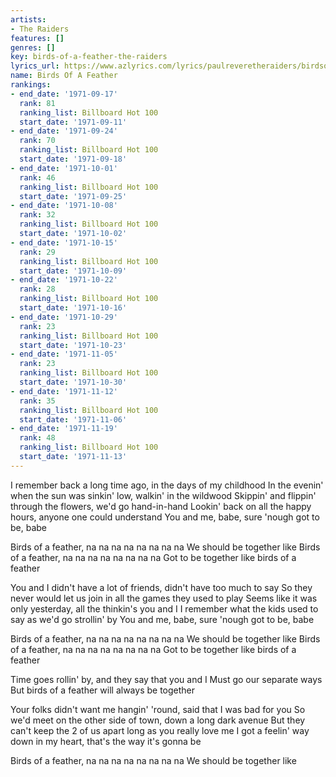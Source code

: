 ```yaml
---
artists:
- The Raiders
features: []
genres: []
key: birds-of-a-feather-the-raiders
lyrics_url: https://www.azlyrics.com/lyrics/paulreveretheraiders/birdsofafeather.html
name: Birds Of A Feather
rankings:
- end_date: '1971-09-17'
  rank: 81
  ranking_list: Billboard Hot 100
  start_date: '1971-09-11'
- end_date: '1971-09-24'
  rank: 70
  ranking_list: Billboard Hot 100
  start_date: '1971-09-18'
- end_date: '1971-10-01'
  rank: 46
  ranking_list: Billboard Hot 100
  start_date: '1971-09-25'
- end_date: '1971-10-08'
  rank: 32
  ranking_list: Billboard Hot 100
  start_date: '1971-10-02'
- end_date: '1971-10-15'
  rank: 29
  ranking_list: Billboard Hot 100
  start_date: '1971-10-09'
- end_date: '1971-10-22'
  rank: 28
  ranking_list: Billboard Hot 100
  start_date: '1971-10-16'
- end_date: '1971-10-29'
  rank: 23
  ranking_list: Billboard Hot 100
  start_date: '1971-10-23'
- end_date: '1971-11-05'
  rank: 23
  ranking_list: Billboard Hot 100
  start_date: '1971-10-30'
- end_date: '1971-11-12'
  rank: 35
  ranking_list: Billboard Hot 100
  start_date: '1971-11-06'
- end_date: '1971-11-19'
  rank: 48
  ranking_list: Billboard Hot 100
  start_date: '1971-11-13'
---
```


I remember back a long time ago, in the days of my childhood 
In the evenin' when the sun was sinkin' low, walkin' in the wildwood 
Skippin' and flippin' through the flowers, we'd go hand-in-hand 
Lookin' back on all the happy hours, anyone one could understand 
You and me, babe, sure 'nough got to be, babe 

Birds of a feather, na na na na na na na na 
We should be together like 
Birds of a feather, na na na na na na na na 
Got to be together like birds of a feather 

You and I didn't have a lot of friends, didn't have too much to say 
So they never would let us join in all the games they used to play 
Seems like it was only yesterday, all the thinkin's you and I 
I remember what the kids used to say as we'd go strollin' by 
You and me, babe, sure 'nough got to be, babe 

Birds of a feather, na na na na na na na na 
We should be together like 
Birds of a feather, na na na na na na na na 
Got to be together like birds of a feather 

Time goes rollin' by, and they say that you and I 
Must go our separate ways 
But birds of a feather will always be together 

Your folks didn't want me hangin' 'round, said that I was bad for you 
So we'd meet on the other side of town, down a long dark avenue 
But they can't keep the 2 of us apart long as you really love me 
I got a feelin' way down in my heart, that's the way it's gonna be 

Birds of a feather, na na na na na na na na 
We should be together like



